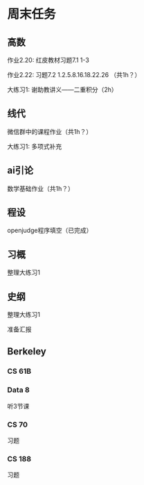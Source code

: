 # 周末任务

## 高数
作业2.20: 红皮教材习题7.1 1-3

作业2.22: 习题7.2 1.2.5.8.16.18.22.26 （共1h？）

大练习1: 谢助教讲义——二重积分（2h）

## 线代
微信群中的课程作业（共1h？）

大练习1: 多项式补充

## ai引论
数学基础作业（共1h？）

## 程设
openjudge程序填空（已完成）

## 习概
整理大练习1

## 史纲
整理大练习1

准备汇报

## Berkeley

### CS 61B

### Data 8
听3节课

### CS 70
习题

### CS 188
习题